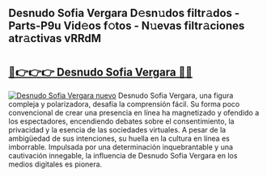## Desnudo Sofia Vergara D𝚎sn𝚞dos filtr𝚊dos - Parts-P9u Vid𝚎os f𝚘tos - N𝚞evas filtr𝚊ciones atr𝚊ctivas vRRdM

# <h2><a href="http://mb1mpb.tromn.icu/?c=Desnudo+Sofia+Vergara">🔗👉👉👉 Desnudo Sofia Vergara 🔗🔗</a></h2>

[![Desnudo Sofia Vergara nuevo](https://i.imgur.com/pEAQMta.gif)](http://mb1mpb.tromn.icu/?c=Desnudo+Sofia+Vergara)
Desnudo Sofia Vergara, una figura compleja y polarizadora, desafía la comprensión fácil. Su forma poco convencional de crear una presencia en línea ha magnetizado y ofendido a los espectadores, encendiendo debates sobre el consentimiento, la privacidad y la esencia de las sociedades virtuales. A pesar de la ambigüedad de sus intenciones, su huella en la cultura en línea es imborrable. Impulsada por una determinación inquebrantable y una cautivación innegable, la influencia de Desnudo Sofia Vergara en los medios digitales es pionera.
